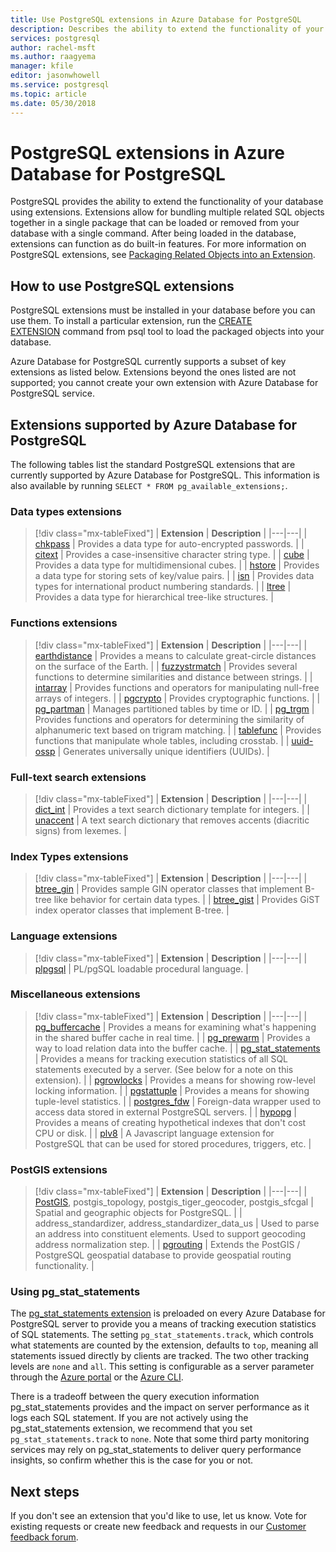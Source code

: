 ```yaml
---
title: Use PostgreSQL extensions in Azure Database for PostgreSQL
description: Describes the ability to extend the functionality of your database using extensions in Azure Database for PostgreSQL.
services: postgresql
author: rachel-msft
ms.author: raagyema
manager: kfile
editor: jasonwhowell
ms.service: postgresql
ms.topic: article
ms.date: 05/30/2018
---
```

# PostgreSQL extensions in Azure Database for PostgreSQL
PostgreSQL provides the ability to extend the functionality of your database using extensions. Extensions allow for bundling multiple related SQL objects together in a single package that can be loaded or removed from your database with a single command. After being loaded in the database, extensions can function as do built-in features. For more information on PostgreSQL extensions, see [Packaging Related Objects into an Extension](https://www.postgresql.org/docs/9.6/static/extend-extensions.html).

## How to use PostgreSQL extensions
PostgreSQL extensions must be installed in your database before you can use them. To install a particular extension, run the [CREATE EXTENSION](https://www.postgresql.org/docs/9.6/static/sql-createextension.html) command from psql tool to load the packaged objects into your database.

Azure Database for PostgreSQL currently supports a subset of key extensions as listed below. Extensions beyond the ones listed are not supported; you cannot create your own extension with Azure Database for PostgreSQL service.

## Extensions supported by Azure Database for PostgreSQL
The following tables list the standard PostgreSQL extensions that are currently supported by Azure Database for PostgreSQL. This information is also available by running `SELECT * FROM pg_available_extensions;`.

### Data types extensions

> [!div class="mx-tableFixed"]
| **Extension** | **Description** |
|---|---|
| [chkpass](https://www.postgresql.org/docs/9.6/static/chkpass.html) | Provides a data type for auto-encrypted passwords. |
| [citext](https://www.postgresql.org/docs/9.6/static/citext.html) | Provides a case-insensitive character string type. |
| [cube](https://www.postgresql.org/docs/9.6/static/cube.html) | Provides a data type for multidimensional cubes. |
| [hstore](https://www.postgresql.org/docs/9.6/static/hstore.html) | Provides a data type for storing sets of key/value pairs. |
| [isn](https://www.postgresql.org/docs/9.6/static/isn.html) | Provides data types for international product numbering standards. |
| [ltree](https://www.postgresql.org/docs/9.6/static/ltree.html) | Provides a data type for hierarchical tree-like structures. |

### Functions extensions

> [!div class="mx-tableFixed"]
| **Extension** | **Description** |
|---|---|
| [earthdistance](https://www.postgresql.org/docs/9.6/static/earthdistance.html) | Provides a means to calculate great-circle distances on the surface of the Earth. |
| [fuzzystrmatch](https://www.postgresql.org/docs/9.6/static/fuzzystrmatch.html) | Provides several functions to determine similarities and distance between strings. |
| [intarray](https://www.postgresql.org/docs/9.6/static/intarray.html) | Provides functions and operators for manipulating null-free arrays of integers. |
| [pgcrypto](https://www.postgresql.org/docs/9.6/static/pgcrypto.html) | Provides cryptographic functions. |
| [pg\_partman](https://pgxn.org/dist/pg_partman/doc/pg_partman.html) | Manages partitioned tables by time or ID. |
| [pg\_trgm](https://www.postgresql.org/docs/9.6/static/pgtrgm.html) | Provides functions and operators for determining the similarity of alphanumeric text based on trigram matching. |
| [tablefunc](https://www.postgresql.org/docs/9.6/static/tablefunc.html) | Provides functions that manipulate whole tables, including crosstab. |
| [uuid-ossp](https://www.postgresql.org/docs/9.6/static/uuid-ossp.html) | Generates universally unique identifiers (UUIDs). |

### Full-text search extensions

> [!div class="mx-tableFixed"]
| **Extension** | **Description** |
|---|---|
| [dict\_int](https://www.postgresql.org/docs/9.6/static/dict-int.html) | Provides a text search dictionary template for integers. |
| [unaccent](https://www.postgresql.org/docs/9.6/static/unaccent.html) | A text search dictionary that removes accents (diacritic signs) from lexemes. |

### Index Types extensions

> [!div class="mx-tableFixed"]
| **Extension** | **Description** |
|---|---|
| [btree\_gin](https://www.postgresql.org/docs/9.6/static/btree-gin.html) | Provides sample GIN operator classes that implement B-tree like behavior for certain data types. |
| [btree\_gist](https://www.postgresql.org/docs/9.6/static/btree-gist.html) | Provides GiST index operator classes that implement B-tree. |

### Language extensions

> [!div class="mx-tableFixed"]
| **Extension** | **Description** |
|---|---|
| [plpgsql](https://www.postgresql.org/docs/9.6/static/plpgsql.html) | PL/pgSQL loadable procedural language. |

### Miscellaneous extensions

> [!div class="mx-tableFixed"]
| **Extension** | **Description** |
|---|---|
| [pg\_buffercache](https://www.postgresql.org/docs/9.6/static/pgbuffercache.html) | Provides a means for examining what's happening in the shared buffer cache in real time. |
| [pg\_prewarm](https://www.postgresql.org/docs/9.6/static/pgprewarm.html) | Provides a way to load relation data into the buffer cache. |
| [pg\_stat\_statements](https://www.postgresql.org/docs/9.6/static/pgstatstatements.html) | Provides a means for tracking execution statistics of all SQL statements executed by a server. (See below for a note on this extension). |
| [pgrowlocks](https://www.postgresql.org/docs/9.6/static/pgrowlocks.html) | Provides a means for showing row-level locking information. |
| [pgstattuple](https://www.postgresql.org/docs/9.6/static/pgstattuple.html) | Provides a means for showing tuple-level statistics. |
| [postgres\_fdw](https://www.postgresql.org/docs/9.6/static/postgres-fdw.html) | Foreign-data wrapper used to access data stored in external PostgreSQL servers. |
| [hypopg](https://hypopg.readthedocs.io/en/latest/) | Provides a means of creating hypothetical indexes that don't cost CPU or disk. |
| [plv8](https://plv8.github.io/) | A Javascript language extension for PostgreSQL that can be used for stored procedures, triggers, etc. |

### PostGIS extensions

> [!div class="mx-tableFixed"]
| **Extension** | **Description** |
|---|---|
| [PostGIS](http://www.postgis.net/), postgis\_topology, postgis\_tiger\_geocoder, postgis\_sfcgal | Spatial and geographic objects for PostgreSQL. |
| address\_standardizer, address\_standardizer\_data\_us | Used to parse an address into constituent elements. Used to support geocoding address normalization step. |
| [pgrouting](https://pgrouting.org/) | Extends the PostGIS / PostgreSQL geospatial database to provide geospatial routing functionality. |


### Using pg_stat_statements
The [pg\_stat\_statements extension](https://www.postgresql.org/docs/9.6/static/pgstatstatements.html) is preloaded on every Azure Database for PostgreSQL server to provide you a means of tracking execution statistics of SQL statements.
The setting `pg_stat_statements.track`, which controls what statements are counted by the extension, defaults to `top`, meaning all statements issued directly by clients are tracked. The two other tracking levels are `none` and `all`. This setting is configurable as a server parameter through the [Azure portal](https://docs.microsoft.com/azure/postgresql/howto-configure-server-parameters-using-portal) or the [Azure CLI](https://docs.microsoft.com/azure/postgresql/howto-configure-server-parameters-using-cli).

There is a tradeoff between the query execution information pg_stat_statements provides and the impact on server performance as it logs each SQL statement. If you are not actively using the pg_stat_statements extension, we recommend that you set `pg_stat_statements.track` to `none`. Note that some third party monitoring services may rely on pg_stat_statements to deliver query performance insights, so confirm whether this is the case for you or not.


## Next steps
If you don't see an extension that you'd like to use, let us know. Vote for existing requests or create new feedback and requests in our [Customer feedback forum](https://feedback.azure.com/forums/597976-azure-database-for-postgresql).
